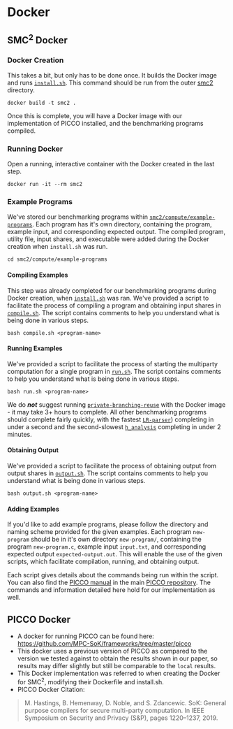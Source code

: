 # Docker

## SMC<sup>2</sup> Docker

### Docker Creation
This takes a bit, but only has to be done once. It builds the Docker image and runs [`install.sh`](install.sh). 
This command should be run from the outer [smc2](https://github.com/SMC2-Team/smc2) directory.
```
docker build -t smc2 .
```
Once this is complete, you will have a Docker image with our implementation of PICCO installed, and the benchmarking programs compiled. 

### Running Docker
Open a running, interactive container with the Docker created in the last step.
```
docker run -it --rm smc2
```

### Example Programs
We've stored our benchmarking programs within [`smc2/compute/example-programs`](../smc2/compute/example-programs). 
Each program has it's own directory, containing the program, example input, and corresponding expected output. 
The compiled program, utility file, input shares, and executable were added during the Docker creation when `install.sh` was run.
```
cd smc2/compute/example-programs
```

#### Compiling Examples
This step was already completed for our benchmarking programs during Docker creation, when [`install.sh`](install.sh) was ran.
We've provided a script to facilitate the process of compiling a program and obtaining input shares in [`compile.sh`](https://github.com/SMC2-Team/smc2/blob/main/smc2/compute/example-programs/compile.sh). The script contains comments to help you understand what is being done in various steps. 
```
bash compile.sh <program-name>
```


#### Running Examples
We've provided a script to facilitate the process of starting the multiparty computation for a single program in [`run.sh`](https://github.com/SMC2-Team/smc2/blob/main/smc2/compute/example-programs/run.sh). The script contains comments to help you understand what is being done in various steps. 
```
bash run.sh <program-name>
```
We do ***not*** suggest running [`private-branching-reuse`](https://github.com/SMC2-Team/smc2/tree/main/smc2/compute/example-programs/private-branching-reuse) with the Docker image - it may take 3+ hours to complete. All other benchmarking programs should complete fairly quickly, with the fastest [`LR-parser`](https://github.com/SMC2-Team/smc2/tree/main/smc2/compute/example-programs/LR-parser)) completing in under a second and the second-slowest [`h_analysis`](https://github.com/SMC2-Team/smc2/tree/main/smc2/compute/example-programs/h_analysis) completing in under 2 minutes.  

#### Obtaining Output
We've provided a script to facilitate the process of obtaining output from output shares in [`output.sh`](https://github.com/SMC2-Team/smc2/blob/main/smc2/compute/example-programs/output.sh). The script contains comments to help you understand what is being done in various steps. 
```
bash output.sh <program-name>
```


#### Adding Examples
If you'd like to add example programs, please follow the directory and naming scheme provided for the given examples.
Each program `new-program` should be in it's own directory `new-program/`, containing the program `new-program.c`, example input `input.txt`, and corresponding expected output `expected-output.out`.
This will enable the use of the given scripts, which facilitate compilation, running, and obtaining output. 

Each script gives details about the commands being run within the script. 
You can also find the [PICCO manual](https://github.com/PICCO-Team/picco/blob/master/picco-manual.pdf) in the main [PICCO repository](https://github.com/PICCO-Team/picco). The commands and information detailed here hold for our implementation as well.



## PICCO Docker
- A docker for running PICCO can be found here: https://github.com/MPC-SoK/frameworks/tree/master/picco
- This docker uses a previous version of PICCO as compared to the version we tested against to obtain the results shown in our paper, so results may differ slightly but still be comparable to the `local` results.
- This Docker implementation was referred to when creating the Docker for SMC<sup>2</sup>, modifying their Dockerfile and install.sh.
- PICCO Docker Citation:
> M. Hastings, B. Hemenway, D. Noble, and S. Zdancewic. SoK: General purpose compilers for secure multi-party computation. In IEEE Symposium on Security and Privacy (S&P), pages 1220–1237, 2019.
